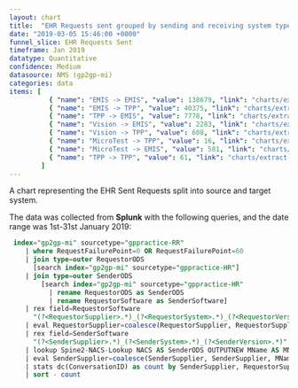 ```yaml
---
layout: chart
title:  "EHR Requests sent grouped by sending and receiving system type"
date: "2019-03-05 15:46:00 +0000"
funnel_slice: EHR Requests Sent
timeframe: Jan 2019
datatype: Quantitative
confidence: Medium
datasource: NMS (gp2gp-mi)
categories: data
items: [
          { "name": "EMIS -> EMIS", "value": 138679, "link": "charts/extract-ack-codes/jan2019/emis-to-emis-extract-ack-codes"},
          { "name": "EMIS -> TPP", "value": 40375, "link": "charts/extract-ack-codes/jan2019/emis-to-tpp-extract-ack-codes" },
          { "name": "TPP -> EMIS", "value": 7778, "link": "charts/extract-ack-codes/jan2019/tpp-to-emis-extract-ack-codes" },      
          { "name": "Vision -> EMIS", "value": 2283, "link": "charts/extract-ack-codes/jan2019/vision-to-emis-extract-ack-codes" },
          { "name": "Vision -> TPP", "value": 608, "link": "charts/extract-ack-codes/jan2019/microtest-to-emis-extract-ack-codes" },
          { "name": "MicroTest -> TPP", "value": 16, "link": "charts/extract-ack-codes/jan2019/microtest-to-tpp-extract-ack-codes" },
          { "name": "MicroTest -> EMIS", "value": 581, "link": "charts/extract-ack-codes/jan2019/tpp-to-tpp-extract-ack-codes" },
          { "name": "TPP -> TPP", "value": 61, "link": "charts/extract-ack-codes/jan2019/emis-to-unknown-extract-ack-codes8"  }        
        ]
---
```

A chart representing the EHR Sent Requests split into source and target system.

The data was collected from **Splunk** with the following queries, and the date range was 1st-31st January 2019:

```sql
 index="gp2gp-mi" sourcetype="gppractice-RR"
    | where RequestFailurePoint=0 OR RequestFailurePoint=60 
    | join type=outer RequestorODS 
      [search index="gp2gp-mi" sourcetype="gppractice-HR"] 
    | join type=outer SenderODS 
        [search index="gp2gp-mi" sourcetype="gppractice-HR" 
          | rename RequestorODS as SenderODS 
          | rename RequestorSoftware as SenderSoftware]
    | rex field=RequestorSoftware 
      "(?<RequestorSupplier>.*)_(?<RequestorSystem>.*)_(?<RequestorVersion>.*)"
    | eval RequestorSupplier=coalesce(RequestorSupplier, RequestorSupplier, "unknown")
    | rex field=SenderSoftware 
      "(?<SenderSupplier>.*)_(?<SenderSystem>.*)_(?<SenderVersion>.*)"
    | lookup Spine2-NACS-Lookup NACS AS SenderODS OUTPUTNEW MName AS MName
    | eval SenderSupplier=coalesce(SenderSupplier, SenderSupplier, MName, MName, "unknown")
    | stats dc(ConversationID) as count by SenderSupplier, RequestorSupplier
    | sort - count
```
